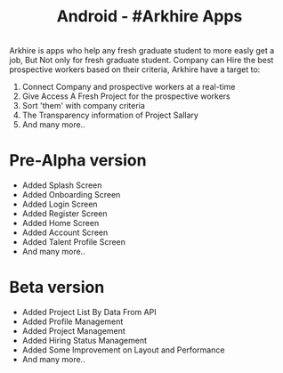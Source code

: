  <h1 align="center">Android - #Arkhire Apps</h1>

<br> Arkhire is apps who help any fresh graduate student to more easly get a job, But Not only for fresh graduate
student. Company can Hire the best prospective workers based on their criteria, Arkhire have a target to:</br>
1. Connect Company and prospective workers at a real-time</br>
2. Give Access A Fresh Project for the prospective workers</br>
3. Sort 'them' with company criteria</br>
4. The Transparency information of Project Sallary</br>
5. And many more..</br>

# Pre-Alpha version
- Added Splash Screen </br>
- Added Onboarding Screen </br>
- Added Login Screen </br>
- Added Register Screen </br>
- Added Home Screen</br>
- Added Account Screen</br>
- Added Talent Profile Screen</br>
- And many more..</br>

# Beta version
- Added Project List By Data From API
- Added Profile Management
- Added Project Management
- Added Hiring Status Management
- Added Some Improvement on Layout and Performance
- And many more..</br>
